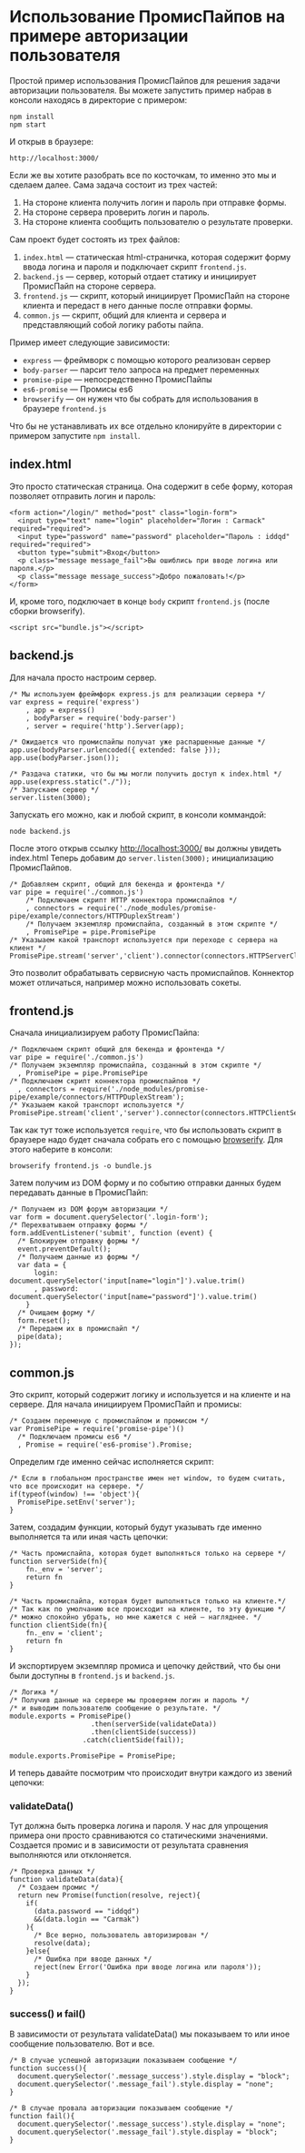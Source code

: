 # Использование ПромисПайпов на примере авторизации пользователя

Простой пример использования ПромисПайпов для решения задачи авторизации пользователя.
Вы можете запустить пример набрав в консоли находясь в директорие с примером:

    npm install
    npm start

И открыв в браузере:

    http://localhost:3000/

Если же вы хотите разобрать все по косточкам, то именно это мы и сделаем далее.
Сама задача состоит из трех частей:

1. На стороне клиента получить логин и пароль при отправке формы.
2. На стороне сервера проверить логин и пароль.
3. На стороне клиента сообщить пользователю о результате проверки.

Сам проект будет состоять из трех файлов:

1. `index.html` — статическая html-страничка, которая содержит форму ввода логина и пароля и подключает скрипт `frontend.js`.
2. `backend.js` — сервер, который отдает статику и инициирует ПромисПайп на стороне сервера.
3. `frontend.js` — скрипт, который инициирует ПромисПайп на стороне клиента и передаст в него данные после отправки формы.
4. `common.js` — скрипт, общий для клиента и сервера и представляющий собой логику работы пайпа.

Пример имеет следующие зависимости:

* `express` — фреймворк с помощью которого реализован сервер
* `body-parser` — парсит тело запроса на предмет переменных
* `promise-pipe` — непосредственно ПромисПайпы
* `es6-promise` — Промисы es6
* `browserify` — он нужен что бы собрать для использования в браузере `frontend.js`

Что бы не устанавливать их все отдельно клонируйте в директории с примером запустите `npm install`.


## index.html

Это просто статическая страница.
Она содержит в себе форму, которая позволяет отправить логин и пароль:

    <form action="/login/" method="post" class="login-form">
      <input type="text" name="login" placeholder="Логин : Carmack" required="required">
      <input type="password" name="password" placeholder="Пароль : iddqd" required="required">
      <button type="submit">Вход</button>
      <p class="message message_fail">Вы ошиблись при вводе логина или пароля.</p>
      <p class="message message_success">Добро пожаловать!</p>
    </form>

И, кроме того, подключает в конце `body` скрипт `frontend.js` (после сборки browserify).

    <script src="bundle.js"></script>


## backend.js

Для начала просто настроим сервер.

    /* Мы используем фреймфорк express.js для реализации сервера */
    var express = require('express')
        , app = express()
        , bodyParser = require('body-parser')
        , server = require('http').Server(app);

    /* Ожидается что промиспайпы получат уже распаршенные данные */
    app.use(bodyParser.urlencoded({ extended: false }));
    app.use(bodyParser.json());

    /* Раздача статики, что бы мы могли получить доступ к index.html */
    app.use(express.static("./"));
    /* Запускаем сервер */
    server.listen(3000);

Запускать его можно, как и любой скрипт, в консоли коммандой:

    node backend.js

После этого открыв ссылку [http://localhost:3000/][1] вы должны увидеть index.html
Теперь добавим до `server.listen(3000);` инициализацию ПромисПайпов.

    /* Добавляем скрипт, общий для бекенда и фронтенда */
    var pipe = require('./common.js')
        /* Подключаем скрипт HTTP коннектора промиспайпов */
        , connectors = require('./node_modules/promise-pipe/example/connectors/HTTPDuplexStream')
        /* Получаем экземпляр промиспайпа, созданный в этом скрипте */
        , PromisePipe = pipe.PromisePipe
    /* Указыаем какой транспорт используется при переходе с сервера на клиент */
    PromisePipe.stream('server','client').connector(connectors.HTTPServerClientStream(app));

Это позволит обрабатывать сервисную часть промиспайпов.
Коннектор может отличаться, например можно использовать сокеты.

## frontend.js

Сначала инициализируем работу ПромисПайпа:

    /* Подключаем скрипт общий для бекенда и фронтенда */
    var pipe = require('./common.js')
    /* Получаем экземпляр промиспайпа, созданный в этом скрипте */
      , PromisePipe = pipe.PromisePipe
    /* Подключаем скрипт коннектора промиспайпов */
      , connectors = require('./node_modules/promise-pipe/example/connectors/HTTPDuplexStream');
    /* Указыаем какой транспорт используется */
    PromisePipe.stream('client','server').connector(connectors.HTTPClientServerStream());

Так как тут тоже используется `require`, что бы использовать скрипт в браузере надо будет сначала
собрать его с помощью [browserify][2]. Для этого наберите в консоли:

    browserify frontend.js -o bundle.js

Затем получим из DOM форму и по событию отправки данных будем передавать данные в ПромисПайп:

    /* Получаем из DOM форум авторизации */
    var form = document.querySelector('.login-form');
    /* Перехватываем отправку формы */
    form.addEventListener('submit', function (event) {
      /* Блокируем отправку формы */
      event.preventDefault();
      /* Получаем данные из формы */
      var data = {
          login: document.querySelector('input[name="login"]').value.trim()
          , password: document.querySelector('input[name="password"]').value.trim()
        }
      /* Очищаем форму */
      form.reset();
      /* Передаем их в промиспайп */
      pipe(data);
    });


## common.js

Это скрипт, который содержит логику и используется и на клиенте и на сервере.
Для начала инициируем ПромисПайп и промисы:

    /* Создаем переменую с промиспайпом и промисом */
    var PromisePipe = require('promise-pipe')()
      /* Подключаем промисы es6 */
      , Promise = require('es6-promise').Promise;

Определим где именно сейчас исполняется скрипт:

    /* Если в глобальном пространстве имен нет window, то будем считать, что все происходит на сервере. */
    if(typeof(window) !== 'object'){
      PromisePipe.setEnv('server');
    }

Затем, создадим функции, который будут указывать где именно выполняется та или
иная часть цепочки:

    /* Часть промиспайпа, которая будет выполняться только на сервере */
    function serverSide(fn){
    	fn._env = 'server';
    	return fn
    }

    /* Часть промиспайпа, которая будет выполняться только на клиенте.*/
    /* Так как по умолчанию все происходит на клиенте, то эту функцию */
    /* можно спокойно убрать, но мне кажется с ней — нагляднее. */
    function clientSide(fn){
    	fn._env = 'client';
    	return fn
    }

И экспортируем экземпляр промиса и цепочку действий, что бы они были доступны в
`frontend.js` и `backend.js`.


    /* Логика */
    /* Получив данные на сервере мы проверяем логин и пароль */
    /* и выводим пользователю сообщение о результате. */
    module.exports = PromisePipe()
                    	.then(serverSide(validateData))
                    	.then(clientSide(success))
                      .catch(clientSide(fail));

    module.exports.PromisePipe = PromisePipe;

И теперь давайте посмотрим что происходит внутри каждого из звений цепочки:

### validateData()

Тут должна быть проверка логина и пароля. У нас для упрощения примера они просто
сравниваются со статическими значениями. Создается промис и в зависимости от результата
сравнения выполняются или отклоняется.

    /* Проверка данных */
    function validateData(data){
      /* Создаем промис */
      return new Promise(function(resolve, reject){
        if(
          (data.password == "iddqd")
          &&(data.login == "Carmak")
        ){
          /* Все верно, пользователь авторизирован */
          resolve(data);
        }else{
          /* Ошибка при вводе данных */
          reject(new Error('Ошибка при вводе логина или пароля'));
        }
      });
    }

### success() и fail()

В зависимости от результата validateData() мы показываем то или иное сообщение пользователю.
Вот и все.

    /* В случае успешной авторизации показываем сообщение */
    function success(){
      document.querySelector('.message_success').style.display = "block";
      document.querySelector('.message_fail').style.display = "none";
    }

    /* В случае провала авторизации показываем сообщение */
    function fail(){
      document.querySelector('.message_success').style.display = "none";
      document.querySelector('.message_fail').style.display = "block";
    }

[1]: http://localhost:3000/
[2]: http://browserify.org/
